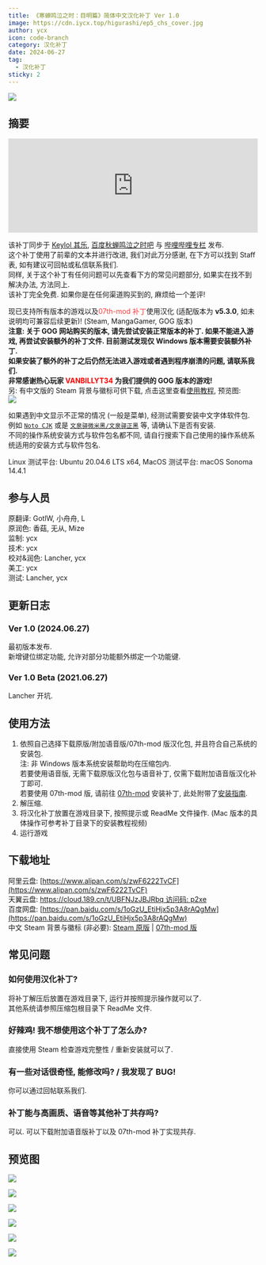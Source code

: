 ```yaml
---
title: 《寒蝉鸣泣之时：目明篇》简体中文汉化补丁 Ver 1.0
image: https://cdn.iycx.top/higurashi/ep5_chs_cover.jpg
author: ycx
icon: code-branch
category: 汉化补丁
date: 2024-06-27
tag:
  - 汉化补丁
sticky: 2
---
```

![](https://cdn.iycx.top/higurashi/ep5_chs_cover.jpg)  
## 摘要
<div align="center"><iframe width="100%" height="190" frameborder="0" src="https://store.steampowered.com/widget/577480/?t=%E3%80%8A%E5%AF%92%E8%9D%89%E9%B8%A3%E6%B3%A3%E4%B9%8B%E6%97%B6%E3%80%8B%E6%98%AF%E4%B8%80%E9%83%A8%E6%9C%89%E5%A3%B0%E5%B0%8F%E8%AF%B4%E3%80%82%E9%9F%B3%E4%B9%90%E3%80%81%E6%95%85%E4%BA%8B%E8%83%8C%E6%99%AF%E4%B8%8E%E8%A7%92%E8%89%B2%E5%85%B1%E5%90%8C%E5%88%9B%E9%80%A0%E4%BA%86%E4%B8%80%E4%B8%AA%E4%B8%96%E7%95%8C%EF%BC%8C%E6%98%AF%E7%8E%A9%E5%AE%B6%E9%98%85%E8%AF%BB%E5%B0%8F%E8%AF%B4%E7%9A%84%E8%88%9E%E5%8F%B0%E3%80%82%E6%AC%A2%E7%AC%91%E3%80%81%E5%93%AD%E6%B3%A3%E3%80%81%E6%80%A8%E6%81%A8%E3%80%82%E8%AF%B7%E5%B8%A6%E7%9D%80%E9%82%A3%E6%A0%B7%E7%9A%84%E5%BF%83%E6%83%85%E4%B8%8E%E4%B8%BB%E4%BA%BA%E5%85%AC%E4%B8%80%E8%B5%B7%E4%BD%93%E9%AA%8C%E6%95%85%E4%BA%8B%E5%90%A7%E3%80%82"></iframe></div>  

该补丁同步于 [Keylol 其乐](https://keylol.com/t955806-1-1), [百度秋蝉鸣泣之时吧](https://tieba.baidu.com/p/9068725921) 与 [哔哩哔哩专栏](https://www.bilibili.com/read/cv35806209) 发布.  
这个补丁使用了前辈的文本并进行改进, 我们对此万分感谢, 在下方可以找到 Staff 表, 如有建议可回帖或私信联系我们.  
同样, 关于这个补丁有任何问题可以先查看下方的常见问题部分, 如果实在找不到解决办法, 方法同上.  
该补丁完全免费. 如果你是在任何渠道购买到的, 麻烦给一个差评!  

现已支持所有版本的游戏以及<font color='#ff3a3a'>07th-mod 补丁</font>使用汉化 (适配版本为 **v5.3.0**, 如未说明均可兼容后续更新)! (Steam, MangaGamer, GOG 版本)  
**注意: 关于 GOG 网站购买的版本, 请先尝试安装正常版本的补丁. 如果不能进入游戏, 再尝试安装额外的补丁文件. 目前测试发现仅 Windows 版本需要安装额外补丁.**  
**如果安装了额外的补丁之后仍然无法进入游戏或者遇到程序崩溃的问题, 请联系我们.**  
**非常感谢热心玩家 <font color='red'>VANBILLYT34</font> 为我们提供的 GOG 版本的游戏!**  
另: 有中文版的 Steam 背景与徽标可供下载, 点击这里查看[使用教程](../guide/patch/main.md#设置-steam-自定义背景-徽标-封面图), 预览图:  
![](https://cdn.iycx.top/blog/2020/05/steam-library.jpg)  

如果遇到中文显示不正常的情况 (一般是菜单), 经测试需要安装中文字体软件包. 例如 [```Noto CJK```](https://github.com/notofonts/noto-cjk) 或是 [```文泉驿微米黑/文泉驿正黑```](http://wenq.org/wqy2/index.cgi) 等, 请确认下是否有安装.  
不同的操作系统安装方式与软件包名都不同, 请自行搜索下自己使用的操作系统系统适用的安装方式与软件包名.  

Linux 测试平台: Ubuntu 20.04.6 LTS x64, MacOS 测试平台: macOS Sonoma 14.4.1  

## 参与人员
原翻译: GotlW, 小舟舟, L  
原润色: 香菇, 无从, Mize  
监制: ycx  
技术: ycx  
校对&润色: Lancher, ycx  
美工: ycx  
测试: Lancher, ycx  

## 更新日志

### Ver 1.0 (2024.06.27)
最初版本发布.  
新增键位绑定功能, 允许对部分功能额外绑定一个功能键.  

### Ver 1.0 Beta (2021.06.27)
Lancher 开坑.  

## 使用方法
1. 依照自己选择下载原版/附加语音版/07th-mod 版汉化包, 并且符合自己系统的安装包.  
注: 非 Windows 版本系统安装帮助均在压缩包内.  
若要使用语音版, 无需下载原版汉化包与语音补丁, 仅需下载附加语音版汉化补丁即可.  
若要使用 07th-mod 版, 请前往 [07th-mod](https://07th-mod.com/home/) 安装补丁, 此处附带了[安装指南](../guide/07th-mod/main.md).  
2. 解压缩.  
3. 将汉化补丁放置在游戏目录下, 按照提示或 ReadMe 文件操作. (Mac 版本的具体操作可参考补丁目录下的安装教程视频)  
4. 运行游戏  

## 下载地址[]()
阿里云盘: [https://www.alipan.com/s/zwF6222TvCF](https://www.alipan.com/s/zwF6222TvCF)  
天翼云盘: [https://cloud.189.cn/t/UBFNJzJBJRbq 访问码: p2xe](https://cloud.189.cn/t/UBFNJzJBJRbq)  
百度网盘: [https://pan.baidu.com/s/1oGzU_EtiHjx5p3A8rAQgMw](https://pan.baidu.com/s/1oGzU_EtiHjx5p3A8rAQgMw)  
中文 Steam 背景与徽标 (非必要): [Steam 原版](https://download.chinalcmod.com/Higurashi/Steam%20Library/Steam_Library_Ep05.zip) | [07th-mod 版](https://download.chinalcmod.com/Higurashi/Steam%20Library/Steam_Library_Ep05_07th-mod.zip)  

## 常见问题
### 如何使用汉化补丁?
将补丁解压后放置在游戏目录下, 运行并按照提示操作就可以了.  
其他系统请参照压缩包根目录下 ReadMe 文件.  
### 好辣鸡! 我不想使用这个补丁了怎么办?
直接使用 Steam 检查游戏完整性 / 重新安装就可以了.  
### 有一些对话很奇怪, 能修改吗? / 我发现了 BUG!
你可以通过回帖联系我们.
### 补丁能与高画质、语音等其他补丁共存吗?
可以. 可以下载附加语音版补丁以及 07th-mod 补丁实现共存.  

## 预览图
![](https://cdn.iycx.top/blog/2024/06/higurashiep05_screenshot_01.jpg)

![](https://cdn.iycx.top/blog/2024/06/higurashiep05_screenshot_02.jpg)

![](https://cdn.iycx.top/blog/2024/06/higurashiep05_screenshot_03.jpg)

![](https://cdn.iycx.top/blog/2024/06/higurashiep05_screenshot_04.jpg)

![](https://cdn.iycx.top/blog/2024/06/higurashiep05_screenshot_05.jpg)

![](https://cdn.iycx.top/blog/2024/06/higurashiep05_screenshot_06.jpg)
